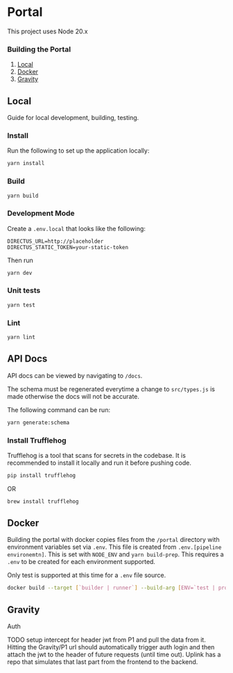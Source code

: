 # Portal

This project uses Node 20.x

### Building the Portal

1. [Local](#local)
2. [Docker](#docker)
3. [Gravity](#gravity)

## Local

Guide for local development, building, testing.

### Install

Run the following to set up the application locally:

```bash
yarn install
```

### Build

```bash
yarn build
```

### Development Mode

Create a `.env.local` that looks like the following:

```
DIRECTUS_URL=http://placeholder
DIRECTUS_STATIC_TOKEN=your-static-token
```

Then run

```bash
yarn dev
```

### Unit tests

```bash
yarn test
```

### Lint

```bash
yarn lint
```

## API Docs

API docs can be viewed by navigating to `/docs`.

The schema must be regenerated everytime a change to `src/types.js` is made otherwise the docs will not be accurate.

The following command can be run:

```bash
yarn generate:schema
```

### Install Trufflehog

Trufflehog is a tool that scans for secrets in the codebase. It is recommended to install it locally and run it before pushing code.

```bash
pip install trufflehog
```

OR

```bash
brew install trufflehog
```

## Docker

Building the portal with docker copies files from the `/portal` directory with environment variables set via `.env`. This
file is created from `.env.[pipeline environemtn]`. This is set with `NODE_ENV` and `yarn build-prep`. This requires a `.env`
to be created for each environment supported.

Only test is supported at this time for a `.env` file source.

```bash
docker build --target [`builder | runner`] --build-arg [ENV=`test | production`] -t [`optional tag`] .
```

## Gravity

Auth

TODO setup intercept for header jwt from P1 and pull the data from it. Hitting the Gravity/P1 url should automatically trigger auth login and then attach the jwt to the header of future requests (until time out). Uplink has a repo that simulates that last part from the frontend to the backend.
